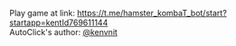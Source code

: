 Play game at link: https://t.me/hamster_kombaT_bot/start?startapp=kentId769611144
<br/>
AutoClick's author: [@kenvnit](https://t.me/kenvnit)
